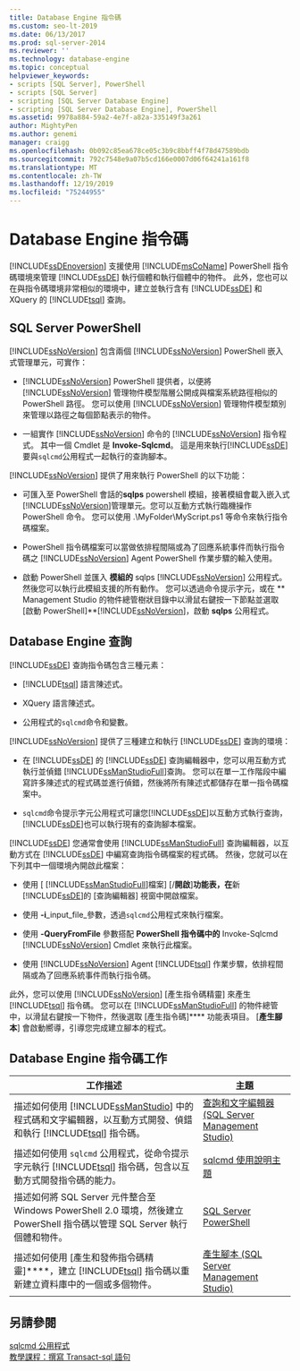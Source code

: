 ```yaml
---
title: Database Engine 指令碼
ms.custom: seo-lt-2019
ms.date: 06/13/2017
ms.prod: sql-server-2014
ms.reviewer: ''
ms.technology: database-engine
ms.topic: conceptual
helpviewer_keywords:
- scripts [SQL Server], PowerShell
- scripts [SQL Server]
- scripting [SQL Server Database Engine]
- scripting [SQL Server Database Engine], PowerShell
ms.assetid: 9978a884-59a2-4e7f-a82a-335149f3a261
author: MightyPen
ms.author: genemi
manager: craigg
ms.openlocfilehash: 0b092c85ea678ce05c3b9c8bbff4f78d47589bdb
ms.sourcegitcommit: 792c7548e9a07b5cd166e0007d06f64241a161f8
ms.translationtype: MT
ms.contentlocale: zh-TW
ms.lasthandoff: 12/19/2019
ms.locfileid: "75244955"
---
```

# <a name="database-engine-scripting"></a>Database Engine 指令碼
  
  [!INCLUDE[ssDEnoversion](../../includes/ssdenoversion-md.md)] 支援使用 [!INCLUDE[msCoName](../../includes/msconame-md.md)] PowerShell 指令碼環境來管理 [!INCLUDE[ssDE](../../includes/ssde-md.md)] 執行個體和執行個體中的物件。 此外，您也可以在與指令碼環境非常相似的環境中，建立並執行含有 [!INCLUDE[ssDE](../../includes/ssde-md.md)] 和 XQuery 的 [!INCLUDE[tsql](../../includes/tsql-md.md)] 查詢。  
  
## <a name="sql-server-powershell"></a>SQL Server PowerShell  
 
  [!INCLUDE[ssNoVersion](../../includes/ssnoversion-md.md)] 包含兩個 [!INCLUDE[ssNoVersion](../../includes/ssnoversion-md.md)] PowerShell 嵌入式管理單元，可實作：  
  
-   
  [!INCLUDE[ssNoVersion](../../includes/ssnoversion-md.md)] PowerShell 提供者，以便將 [!INCLUDE[ssNoVersion](../../includes/ssnoversion-md.md)] 管理物件模型階層公開成與檔案系統路徑相似的 PowerShell 路徑。 您可以使用 [!INCLUDE[ssNoVersion](../../includes/ssnoversion-md.md)] 管理物件模型類別來管理以路徑之每個節點表示的物件。  
  
-   一組實作 [!INCLUDE[ssNoVersion](../../includes/ssnoversion-md.md)] 命令的 [!INCLUDE[ssNoVersion](../../includes/ssnoversion-md.md)] 指令程式。 其中一個 Cmdlet 是 **Invoke-Sqlcmd**。 這是用來執行[!INCLUDE[ssDE](../../includes/ssde-md.md)]要與`sqlcmd`公用程式一起執行的查詢腳本。  
  
 
  [!INCLUDE[ssNoVersion](../../includes/ssnoversion-md.md)] 提供了用來執行 PowerShell 的以下功能：  
  
-   可匯入至 PowerShell 會話的**sqlps** powershell 模組，接著模組會載入嵌入式[!INCLUDE[ssNoVersion](../../includes/ssnoversion-md.md)]管理單元。您可以互動方式執行臨機操作 PowerShell 命令。 您可以使用 .\MyFolder\MyScript.ps1 等命令來執行指令碼檔案。  
  
-   PowerShell 指令碼檔案可以當做依排程間隔或為了回應系統事件而執行指令碼之 [!INCLUDE[ssNoVersion](../../includes/ssnoversion-md.md)] Agent PowerShell 作業步驟的輸入使用。  
  
-   啟動 PowerShell 並匯入 **模組的** sqlps [!INCLUDE[ssNoVersion](../../includes/ssnoversion-md.md)] 公用程式。 然後您可以執行此模組支援的所有動作。 您可以透過命令提示字元，或在 ** Management Studio 的物件總管樹狀目錄中以滑鼠右鍵按一下節點並選取 [啟動 PowerShell]**[!INCLUDE[ssNoVersion](../../includes/ssnoversion-md.md)]，啟動 **sqlps** 公用程式。  
  
## <a name="database-engine-queries"></a>Database Engine 查詢  
 
  [!INCLUDE[ssDE](../../includes/ssde-md.md)] 查詢指令碼包含三種元素：  
  
-   
  [!INCLUDE[tsql](../../includes/tsql-md.md)] 語言陳述式。  
  
-   XQuery 語言陳述式。  
  
-   公用程式的`sqlcmd`命令和變數。  
  
 
  [!INCLUDE[ssNoVersion](../../includes/ssnoversion-md.md)] 提供了三種建立和執行 [!INCLUDE[ssDE](../../includes/ssde-md.md)] 查詢的環境：  
  
-   在 [!INCLUDE[ssDE](../../includes/ssde-md.md)] 的 [!INCLUDE[ssDE](../../includes/ssde-md.md)] 查詢編輯器中，您可以用互動方式執行並偵錯 [!INCLUDE[ssManStudioFull](../../includes/ssmanstudiofull-md.md)]查詢。 您可以在單一工作階段中編寫許多陳述式的程式碼並進行偵錯，然後將所有陳述式都儲存在單一指令碼檔案中。  
  
-   `sqlcmd`命令提示字元公用程式可讓您[!INCLUDE[ssDE](../../includes/ssde-md.md)]以互動方式執行查詢， [!INCLUDE[ssDE](../../includes/ssde-md.md)]也可以執行現有的查詢腳本檔案。  
  
 
  [!INCLUDE[ssDE](../../includes/ssde-md.md)] 您通常會使用 [!INCLUDE[ssManStudioFull](../../includes/ssmanstudiofull-md.md)] 查詢編輯器，以互動方式在 [!INCLUDE[ssDE](../../includes/ssde-md.md)] 中編寫查詢指令碼檔案的程式碼。 然後，您就可以在下列其中一個環境內開啟此檔案：  
  
-   使用 [ [!INCLUDE[ssManStudioFull](../../includes/ssmanstudiofull-md.md)]檔案] [/**開啟**]**功能表，在**新[!INCLUDE[ssDE](../../includes/ssde-md.md)]的 [查詢編輯器] 視窗中開啟檔案。  
  
-   使用 **-i**_input_file_參數，透過`sqlcmd`公用程式來執行檔案。  
  
-   使用 **-QueryFromFile** 參數搭配 **PowerShell 指令碼中的** Invoke-Sqlcmd [!INCLUDE[ssNoVersion](../../includes/ssnoversion-md.md)] Cmdlet 來執行此檔案。  
  
-   使用 [!INCLUDE[ssNoVersion](../../includes/ssnoversion-md.md)] Agent [!INCLUDE[tsql](../../includes/tsql-md.md)] 作業步驟，依排程間隔或為了回應系統事件而執行指令碼。  
  
 此外，您可以使用 [!INCLUDE[ssNoVersion](../../includes/ssnoversion-md.md)] [產生指令碼精靈] 來產生 [!INCLUDE[tsql](../../includes/tsql-md.md)] 指令碼。 您可以在 [!INCLUDE[ssManStudioFull](../../includes/ssmanstudiofull-md.md)] 的物件總管中，以滑鼠右鍵按一下物件，然後選取 [產生指令碼]**** 功能表項目。 [**產生腳本**] 會啟動嚮導，引導您完成建立腳本的程式。  
  
## <a name="database-engine-scripting-tasks"></a>Database Engine 指令碼工作  
  
|工作描述|主題|  
|----------------------|-----------|  
|描述如何使用 [!INCLUDE[ssManStudio](../../includes/ssmanstudio-md.md)] 中的程式碼和文字編輯器，以互動方式開發、偵錯和執行 [!INCLUDE[tsql](../../includes/tsql-md.md)] 指令碼。|[查詢和文字編輯器 &#40;SQL Server Management Studio&#41;](../scripting/query-and-text-editors-sql-server-management-studio.md)|  
|描述如何使用 `sqlcmd` 公用程式，從命令提示字元執行 [!INCLUDE[tsql](../../includes/tsql-md.md)] 指令碼，包含以互動方式開發指令碼的能力。|[sqlcmd 使用說明主題](../../database-engine/sqlcmd-how-to-topics.md)|  
|描述如何將 SQL Server 元件整合至 Windows PowerShell 2.0 環境，然後建立 PowerShell 指令碼以管理 SQL Server 執行個體和物件。|[SQL Server PowerShell](../../powershell/sql-server-powershell.md)|  
|描述如何使用 [產生和發佈指令碼精靈]****，建立 [!INCLUDE[tsql](../../includes/tsql-md.md)] 指令碼以重新建立資料庫中的一個或多個物件。|[產生腳本 &#40;SQL Server Management Studio&#41;](generate-scripts-sql-server-management-studio.md)|  
  
## <a name="see-also"></a>另請參閱  
 [sqlcmd 公用程式](../../tools/sqlcmd-utility.md)   
 [教學課程：撰寫 Transact-sql 語句](../../t-sql/tutorial-writing-transact-sql-statements.md)  
  
  

